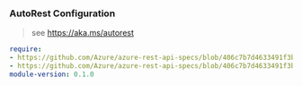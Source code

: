 ### AutoRest Configuration

> see https://aka.ms/autorest

``` yaml
require:
- https://github.com/Azure/azure-rest-api-specs/blob/406c7b7d4633491f3b4cdb11e91bbe1045068dce/specification/automation/resource-manager/readme.md
- https://github.com/Azure/azure-rest-api-specs/blob/406c7b7d4633491f3b4cdb11e91bbe1045068dce/specification/automation/resource-manager/readme.go.md
module-version: 0.1.0
```